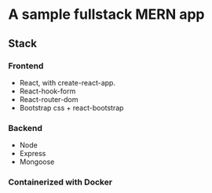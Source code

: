 # A sample fullstack MERN app

## Stack 
### Frontend

- React, with create-react-app.
- React-hook-form
- React-router-dom
- Bootstrap css + react-bootstrap

### Backend

- Node
- Express
- Mongoose

### Containerized with Docker